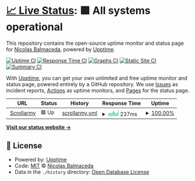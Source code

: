 # [📈 Live Status](https://n-balmaceda.github.io/upptime-test): <!--live status--> **🟩 All systems operational**

This repository contains the open-source uptime monitor and status page for [Nicolas Balmaceda](https://n-balmaceda.github.io/upptime-test), powered by [Upptime](https://github.com/upptime/upptime).

[![Uptime CI](https://github.com/n-balmaceda/upptime-test/workflows/Uptime%20CI/badge.svg)](https://github.com/n-balmaceda/upptime-test/actions?query=workflow%3A%22Uptime+CI%22)
[![Response Time CI](https://github.com/n-balmaceda/upptime-test/workflows/Response%20Time%20CI/badge.svg)](https://github.com/n-balmaceda/upptime-test/actions?query=workflow%3A%22Response+Time+CI%22)
[![Graphs CI](https://github.com/n-balmaceda/upptime-test/workflows/Graphs%20CI/badge.svg)](https://github.com/n-balmaceda/upptime-test/actions?query=workflow%3A%22Graphs+CI%22)
[![Static Site CI](https://github.com/n-balmaceda/upptime-test/workflows/Static%20Site%20CI/badge.svg)](https://github.com/n-balmaceda/upptime-test/actions?query=workflow%3A%22Static+Site+CI%22)
[![Summary CI](https://github.com/n-balmaceda/upptime-test/workflows/Summary%20CI/badge.svg)](https://github.com/n-balmaceda/upptime-test/actions?query=workflow%3A%22Summary+CI%22)

With [Upptime](https://upptime.js.org), you can get your own unlimited and free uptime monitor and status page, powered entirely by a GitHub repository. We use [Issues](https://github.com/n-balmaceda/upptime-test/issues) as incident reports, [Actions](https://github.com/n-balmaceda/upptime-test/actions) as uptime monitors, and [Pages](https://n-balmaceda.github.io/upptime-test) for the status page.

<!--start: status pages-->
<!-- This summary is generated by Upptime (https://github.com/upptime/upptime) -->
<!-- Do not edit this manually, your changes will be overwritten -->
<!-- prettier-ignore -->
| URL | Status | History | Response Time | Uptime |
| --- | ------ | ------- | ------------- | ------ |
| <img alt="" src="https://icons.duckduckgo.com/ip3/scrollarmy.com.ar.ico" height="13"> [Scrollarmy](https://scrollarmy.com.ar) | 🟩 Up | [scrollarmy.yml](https://github.com/n-balmaceda/upptime-test/commits/HEAD/history/scrollarmy.yml) | <details><summary><img alt="Response time graph" src="./graphs/scrollarmy/response-time-week.png" height="20"> 237ms</summary><br><a href="https://n-balmaceda.github.io/upptime-test/history/scrollarmy"><img alt="Response time 250" src="https://img.shields.io/endpoint?url=https%3A%2F%2Fraw.githubusercontent.com%2Fn-balmaceda%2Fupptime-test%2FHEAD%2Fapi%2Fscrollarmy%2Fresponse-time.json"></a><br><a href="https://n-balmaceda.github.io/upptime-test/history/scrollarmy"><img alt="24-hour response time 326" src="https://img.shields.io/endpoint?url=https%3A%2F%2Fraw.githubusercontent.com%2Fn-balmaceda%2Fupptime-test%2FHEAD%2Fapi%2Fscrollarmy%2Fresponse-time-day.json"></a><br><a href="https://n-balmaceda.github.io/upptime-test/history/scrollarmy"><img alt="7-day response time 237" src="https://img.shields.io/endpoint?url=https%3A%2F%2Fraw.githubusercontent.com%2Fn-balmaceda%2Fupptime-test%2FHEAD%2Fapi%2Fscrollarmy%2Fresponse-time-week.json"></a><br><a href="https://n-balmaceda.github.io/upptime-test/history/scrollarmy"><img alt="30-day response time 219" src="https://img.shields.io/endpoint?url=https%3A%2F%2Fraw.githubusercontent.com%2Fn-balmaceda%2Fupptime-test%2FHEAD%2Fapi%2Fscrollarmy%2Fresponse-time-month.json"></a><br><a href="https://n-balmaceda.github.io/upptime-test/history/scrollarmy"><img alt="1-year response time 249" src="https://img.shields.io/endpoint?url=https%3A%2F%2Fraw.githubusercontent.com%2Fn-balmaceda%2Fupptime-test%2FHEAD%2Fapi%2Fscrollarmy%2Fresponse-time-year.json"></a></details> | <details><summary><a href="https://n-balmaceda.github.io/upptime-test/history/scrollarmy">100.00%</a></summary><a href="https://n-balmaceda.github.io/upptime-test/history/scrollarmy"><img alt="All-time uptime 100.00%" src="https://img.shields.io/endpoint?url=https%3A%2F%2Fraw.githubusercontent.com%2Fn-balmaceda%2Fupptime-test%2FHEAD%2Fapi%2Fscrollarmy%2Fuptime.json"></a><br><a href="https://n-balmaceda.github.io/upptime-test/history/scrollarmy"><img alt="24-hour uptime 100.00%" src="https://img.shields.io/endpoint?url=https%3A%2F%2Fraw.githubusercontent.com%2Fn-balmaceda%2Fupptime-test%2FHEAD%2Fapi%2Fscrollarmy%2Fuptime-day.json"></a><br><a href="https://n-balmaceda.github.io/upptime-test/history/scrollarmy"><img alt="7-day uptime 100.00%" src="https://img.shields.io/endpoint?url=https%3A%2F%2Fraw.githubusercontent.com%2Fn-balmaceda%2Fupptime-test%2FHEAD%2Fapi%2Fscrollarmy%2Fuptime-week.json"></a><br><a href="https://n-balmaceda.github.io/upptime-test/history/scrollarmy"><img alt="30-day uptime 100.00%" src="https://img.shields.io/endpoint?url=https%3A%2F%2Fraw.githubusercontent.com%2Fn-balmaceda%2Fupptime-test%2FHEAD%2Fapi%2Fscrollarmy%2Fuptime-month.json"></a><br><a href="https://n-balmaceda.github.io/upptime-test/history/scrollarmy"><img alt="1-year uptime 100.00%" src="https://img.shields.io/endpoint?url=https%3A%2F%2Fraw.githubusercontent.com%2Fn-balmaceda%2Fupptime-test%2FHEAD%2Fapi%2Fscrollarmy%2Fuptime-year.json"></a></details>

<!--end: status pages-->

[**Visit our status website →**](https://n-balmaceda.github.io/upptime-test)

## 📄 License

- Powered by: [Upptime](https://github.com/upptime/upptime)
- Code: [MIT](./LICENSE) © [Nicolas Balmaceda](https://n-balmaceda.github.io/upptime-test)
- Data in the `./history` directory: [Open Database License](https://opendatacommons.org/licenses/odbl/1-0/)
